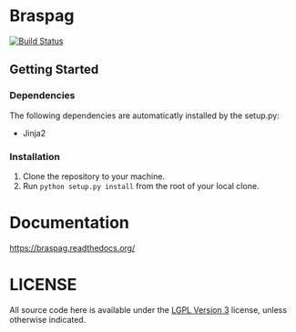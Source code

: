 # Braspag

[![Build Status](https://secure.travis-ci.org/TracyWebTech/braspag.png?branch=master)](https://travis-ci.org/TracyWebTech/braspag)

## Getting Started

### Dependencies

The following dependencies are automaticatly installed by the setup.py:

* Jinja2

### Installation

1. Clone the repository to your machine.
2. Run `python setup.py install` from the root of your local clone.

# Documentation

https://braspag.readthedocs.org/

# LICENSE

All source code here is available under the [LGPL Version 3][] license, unless
otherwise indicated.

  [LGPL Version 3]: http://www.gnu.org/licenses/lgpl.txt
